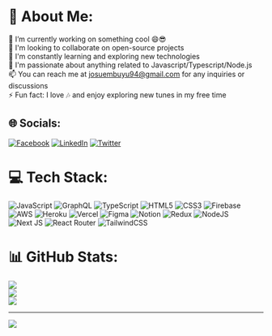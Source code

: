 # 💫 About Me:
🔭 I’m currently working on something cool 😄😎 <br>👯 I'm looking to collaborate on open-source projects<br>🌱 I'm constantly learning and exploring new technologies<br>💬 I'm passionate about anything related to Javascript/Typescript/Node.js<br>📫 You can reach me at josuembuyu94@gmail.com for any inquiries or discussions<br>⚡ Fun fact: I love 🎶 and enjoy exploring new tunes in my free time


## 🌐 Socials:
[![Facebook](https://img.shields.io/badge/Facebook-%231877F2.svg?logo=Facebook&logoColor=white)](https://facebook.com/josuembuyu) [![LinkedIn](https://img.shields.io/badge/LinkedIn-%230077B5.svg?logo=linkedin&logoColor=white)](https://linkedin.com/in/josue-mbuyu) [![Twitter](https://img.shields.io/badge/Twitter-%231DA1F2.svg?logo=Twitter&logoColor=white)](https://twitter.com/mbuyu_josue) 

# 💻 Tech Stack:
![JavaScript](https://img.shields.io/badge/javascript-%23323330.svg?style=for-the-badge&logo=javascript&logoColor=%23F7DF1E) ![GraphQL](https://img.shields.io/badge/-GraphQL-E10098?style=for-the-badge&logo=graphql&logoColor=white) ![TypeScript](https://img.shields.io/badge/typescript-%23007ACC.svg?style=for-the-badge&logo=typescript&logoColor=white) ![HTML5](https://img.shields.io/badge/html5-%23E34F26.svg?style=for-the-badge&logo=html5&logoColor=white) ![CSS3](https://img.shields.io/badge/css3-%231572B6.svg?style=for-the-badge&logo=css3&logoColor=white) ![Firebase](https://img.shields.io/badge/firebase-%23039BE5.svg?style=for-the-badge&logo=firebase) ![AWS](https://img.shields.io/badge/AWS-%23FF9900.svg?style=for-the-badge&logo=amazon-aws&logoColor=white) ![Heroku](https://img.shields.io/badge/heroku-%23430098.svg?style=for-the-badge&logo=heroku&logoColor=white) ![Vercel](https://img.shields.io/badge/vercel-%23000000.svg?style=for-the-badge&logo=vercel&logoColor=white) 	![Figma](https://img.shields.io/badge/figma-%23F24E1E.svg?style=for-the-badge&logo=figma&logoColor=white) ![Notion](https://img.shields.io/badge/Notion-%23000000.svg?style=for-the-badge&logo=notion&logoColor=white) ![Redux](https://img.shields.io/badge/redux-%23593d88.svg?style=for-the-badge&logo=redux&logoColor=white) ![NodeJS](https://img.shields.io/badge/node.js-6DA55F?style=for-the-badge&logo=node.js&logoColor=white) ![Next JS](https://img.shields.io/badge/Next-black?style=for-the-badge&logo=next.js&logoColor=white) ![React Router](https://img.shields.io/badge/React_Router-CA4245?style=for-the-badge&logo=react-router&logoColor=white) ![TailwindCSS](https://img.shields.io/badge/tailwindcss-%2338B2AC.svg?style=for-the-badge&logo=tailwind-css&logoColor=white)
# 📊 GitHub Stats:
![](https://github-readme-stats.vercel.app/api?username=josuembuyu&theme=dark&hide_border=false&include_all_commits=false&count_private=false)<br/>
![](https://github-readme-streak-stats.herokuapp.com/?user=josuembuyu&theme=dark&hide_border=false)<br/>
![](https://github-readme-stats.vercel.app/api/top-langs/?username=josuembuyu&theme=dark&hide_border=false&include_all_commits=false&count_private=false&layout=compact)

---
[![](https://visitcount.itsvg.in/api?id=josuembuyu&icon=0&color=0)](https://visitcount.itsvg.in)

<!-- Proudly created with GPRM ( https://gprm.itsvg.in ) -->
